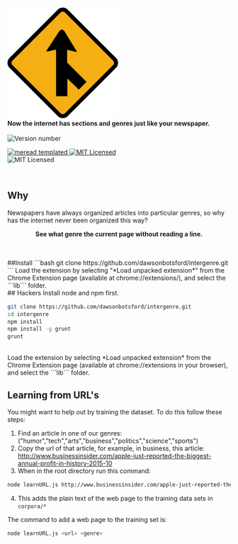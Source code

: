 <p align="center">

  <br><img src="media/intersection.png" alt="logo" />
  <br>
  <b>
    Now the internet has sections and genres just like your newspaper.
  </b>
  <br>
  <br><img src="https://img.shields.io/badge/version-0.*.*--prelaunch-brightgreen.svg" alt="Version number" />

  <a href = "https://github.com/dawsonbotsford/meread">
    <img src="https://img.shields.io/badge/meread-templated-4BD2A9.svg" alt="meread templated" />
  </a>

  <a href="LICENSE">
    <img src="https://img.shields.io/badge/license-MIT-blue.svg" alt="MIT Licensed" />
  </a>

  <br>
  <img src="https://img.shields.io/badge/Chrome-Extension-yellow.svg" alt="MIT Licensed" />
</p>

<br>

## Why
Newspapers have always organized articles into particular genres, so why has the internet never been organized this way?
<br>
<p align="center">
  <b>See what genre the current page without reading a line.</b>
</p>
<br>


<br>
##Install
```bash
git clone https://github.com/dawsonbotsford/intergenre.git
```
Load the extension by selecting "*Load unpacked extension*" from the Chrome Extension page (available at chrome://extensions/), and select the ```lib``` folder.

<br>
## Hackers
Install node and npm first.

```bash
git clone https://github.com/dawsonbotsford/intergenre.git
cd intergenre
npm install
npm install -g grunt
grunt
```

<br>
Load the extension by selecting *Load unpacked extension* from the Chrome Extension page (available at chrome://extensions in your browser), and select the ```lib``` folder.

## Learning from URL's
You might want to help out by training the dataset. To do this follow these steps:
  1. Find an article in one of our genres: ("humor","tech","arts","business","politics","science","sports")
  2. Copy the url of that article, for example, in business, this article: http://www.businessinsider.com/apple-just-reported-the-biggest-annual-profit-in-history-2015-10
  3. When in the root directory run this command:
  ```bash
node learnURL.js http://www.businessinsider.com/apple-just-reported-the-biggest-annual-profit-in-history-2015-10 business
```
  4. This adds the plain text of the web page to the training data sets in `corpora/*`

The command to add a web page to the training set is:
```bash
node learnURL.js <url> <genre>
```
<br>
